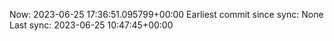 Now: 2023-06-25 17:36:51.095799+00:00 Earliest commit since sync: None Last sync: 2023-06-25 10:47:45+00:00
